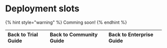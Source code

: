 # Deployment slots

{% hint style="warning" %}
Comming soon!
{% endhint %}

| Back to Trial Guide | Back to Community Guide | ​Back to Enterprise Guide​ |
| :--- | :--- | :--- |


